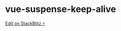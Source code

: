 # vue-suspense-keep-alive

[Edit on StackBlitz ⚡️](https://stackblitz.com/edit/vue3-vue-router-demo-mbosjj)